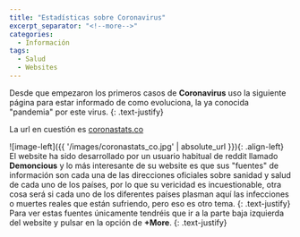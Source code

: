```yaml
---
title: "Estadísticas sobre Coronavirus"
excerpt_separator: "<!--more-->"
categories:
  - Información
tags:
  - Salud
  - Websites
---
```


Desde que empezaron los primeros casos de **Coronavirus** uso la siguiente página para estar informado de como evoluciona, la ya conocida "pandemia" por este virus. 
{: .text-justify}

<!--more-->

La url en cuestión es [coronastats.co](https://coronastats.co)

![image-left]({{ '/images/coronastats_co.jpg' | absolute_url }}){: .align-left} El website ha sido desarrollado por un usuario habitual de reddit llamado **Demoncious** y lo más interesante de su website es que sus "fuentes" de información son cada una de las direcciones oficiales sobre sanidad y salud de cada uno de los países, por lo que su vericidad es incuestionable, otra cosa será si cada uno de los diferentes países plasman aquí las infecciones o muertes reales que están sufriendo, pero eso es otro tema.
{: .text-justify}
Para ver estas fuentes únicamente tendréis que ir a la parte baja izquierda del website y pulsar en la opción de **+More**.
{: .text-justify}
